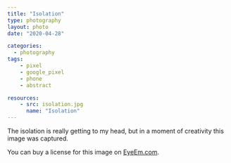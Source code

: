 ```yaml
---
title: "Isolation"
type: photography
layout: photo
date: "2020-04-28"

categories: 
  - photography
tags:
    - pixel
    - google_pixel
    - phone
    - abstract

resources:
    - src: isolation.jpg
      name: "Isolation"
---
```


The isolation is really getting to my head, but in a moment of creativity this image was captured.

You can buy a license for this image on [EyeEm.com](https://www.eyeem.com/p/159672610 "Buy a license Isolation on EyeEm.com").